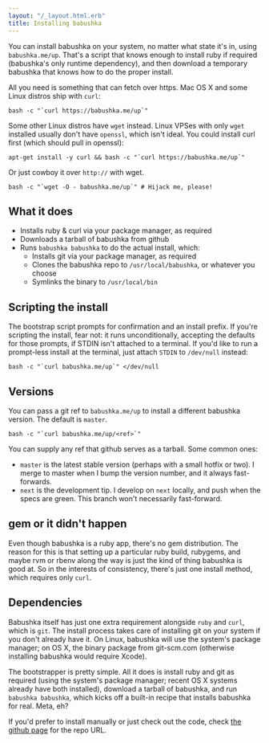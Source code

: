 ```yaml
---
layout: "/_layout.html.erb"
title: Installing babushka
---
```


You can install babushka on your system, no matter what state it's in, using `babushka.me/up`. That's a script that knows enough to install ruby if required (babushka's only runtime dependency), and then download a temporary babushka that knows how to do the proper install.

All you need is something that can fetch over https. Mac OS X and some Linux distros ship with `curl`:

    bash -c "`curl https://babushka.me/up`"

Some other Linux distros have `wget` instead. Linux VPSes with only `wget` installed usually don't have `openssl`, which isn't ideal. You could install curl first (which should pull in openssl):

    apt-get install -y curl && bash -c "`curl https://babushka.me/up`"

Or just cowboy it over `http://` with wget.

    bash -c "`wget -O - babushka.me/up`" # Hijack me, please!


## What it does

- Installs ruby & curl via your package manager, as required
- Downloads a tarball of babushka from github
- Runs `babushka babushka` to do the actual install, which:
  - Installs git via your package manager, as required
  - Clones the babushka repo to `/usr/local/babushka`, or whatever you choose
  - Symlinks the binary to `/usr/local/bin`


## Scripting the install

The bootstrap script prompts for confirmation and an install prefix. If you're scripting the install, fear not: it runs unconditionally, accepting the defaults for those prompts, if STDIN isn't attached to a terminal. If you'd like to run a prompt-less install at the terminal, just attach `STDIN` to `/dev/null` instead:

    bash -c "`curl babushka.me/up`" </dev/null


## Versions

You can pass a git ref to `babushka.me/up` to install a different babushka version. The default is `master`.

    bash -c "`curl babushka.me/up/<ref>`"

You can supply any ref that github serves as a tarball. Some common ones:

- `master` is the latest stable version (perhaps with a small hotfix or two). I merge to master when I bump the version number, and it always fast-forwards.
- `next` is the development tip. I develop on `next` locally, and push when the specs are green. This branch won't necessarily fast-forward.


## gem or it didn't happen

Even though babushka is a ruby app, there's no gem distribution. The reason for this is that setting up a particular ruby build, rubygems, and maybe rvm or rbenv along the way is just the kind of thing babushka is good at. So in the interests of consistency, there's just one install method, which requires only `curl`.


## Dependencies

Babushka itself has just one extra requirement alongside `ruby` and `curl`, which is `git`. The install process takes care of installing git on your system if you don't already have it. On Linux, babushka will use the system's package manager; on OS X, the binary package from git-scm.com (otherwise installing babushka would require Xcode).

The bootstrapper is pretty simple. All it does is install ruby and git as required (using the system's package manager; recent OS X systems already have both installed), download a tarball of babushka, and run `babushka babushka`, which kicks off a built-in recipe that installs babushka for real. Meta, eh?

If you'd prefer to install manually or just check out the code, check [the github page](http://github.com/benhoskings/babushka) for the repo URL.
